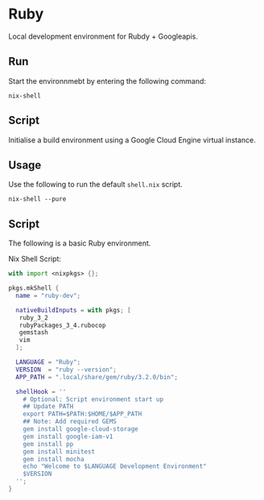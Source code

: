 # Ruby 

Local development environment for Rubdy + Googleapis.

## Run

Start the environnmebt by entering the following command:

```
nix-shell
```


## Script

Initialise a build environment using a Google Cloud Engine virtual instance.

## Usage

Use the following to run the default `shell.nix` script.

```
nix-shell --pure
```


## Script

The following is a basic Ruby environment.

Nix Shell Script:

```nix
with import <nixpkgs> {};

pkgs.mkShell {
  name = "ruby-dev";

  nativeBuildInputs = with pkgs; [
   ruby_3_2 
   rubyPackages_3_4.rubocop
   gemstash
   vim
  ];

  LANGUAGE = "Ruby";
  VERSION  = "ruby --version";
  APP_PATH = ".local/share/gem/ruby/3.2.0/bin";

  shellHook = ''
    # Optional: Script environment start up 
    ## Update PATH
    export PATH=$PATH:$HOME/$APP_PATH
    ## Note: Add required GEMS
    gem install google-cloud-storage
    gem install google-iam-v1
    gem install pp 
    gem install minitest 
    gem install mocha 
    echo "Welcome to $LANGUAGE Development Environment"
    $VERSION
  '';
}
```
